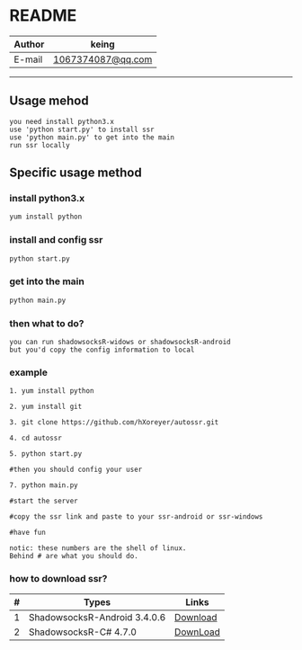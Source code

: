 README
============================
	
|Author|keing|
|---|---|
|E-mail|1067374087@qq.com|

****

## Usage mehod

    you need install python3.x
    use 'python start.py' to install ssr
    use 'python main.py' to get into the main
    run ssr locally
    



## Specific usage method

    
### install python3.x

```Bash
yum install python
```
    
### install and config ssr

```Bash
python start.py
```
    
### get into the main

```Bash
python main.py
```
    
### then what to do?

    you can run shadowsocksR-widows or shadowsocksR-android
    but you'd copy the config information to local
    
    
### example

    1. yum install python
    
    2. yum install git
    
    3. git clone https://github.com/hXoreyer/autossr.git
    
    4. cd autossr
    
    5. python start.py
    
    #then you should config your user
    
    7. python main.py
    
    #start the server
    
    #copy the ssr link and paste to your ssr-android or ssr-windows
    
    #have fun
    
    notic: these numbers are the shell of linux.
    Behind # are what you should do.
    
### how to download ssr?

|#|Types|Links|
|---|----|----|
|1|ShadowsocksR-Android 3.4.0.6|[Download](https://raw.githubusercontent.com/ssrarchive/shadowsocks-rss/master/android-history/ssr_3.4.0.6.apk "Link")|
|2|ShadowsocksR-C# 4.7.0|[DownLoad](https://raw.githubusercontent.com/ssrarchive/shadowsocks-rss/master/win-history/ShadowsocksR-4.7.0-win.7z "Link")|

